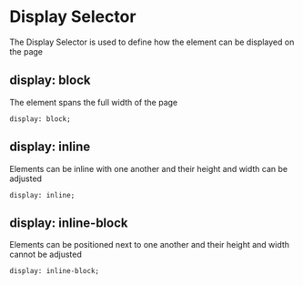 # Display Selector

The Display Selector is used to define how the element can be displayed on the page

## display: block 
The element spans the full width of the page
```
display: block;
```
## display: inline 
Elements can be inline with one another and their height and width can be adjusted 
```
display: inline;
```

## display: inline-block 
Elements can be positioned next to one another and their height and width cannot be adjusted 
```
display: inline-block;
```

